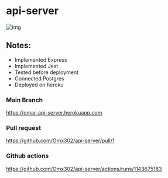 # api-server
![img](./r.jpg)
## Notes:
- Implemented Express
- Implemented Jest
- Tested before deployment
- Connected Postgres
- Deployed on heroku


### Main Branch
https://omar-api-server.herokuapp.com
### Pull request
https://github.com/Omx302/api-server/pull/1
### Github actions
https://github.com/Omx302/api-server/actions/runs/1143675183
